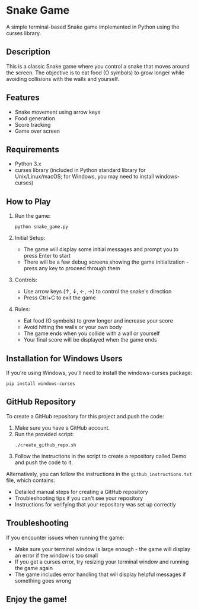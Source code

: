# Snake Game

A simple terminal-based Snake game implemented in Python using the curses library.

## Description

This is a classic Snake game where you control a snake that moves around the screen. The objective is to eat food (O symbols) to grow longer while avoiding collisions with the walls and yourself.

## Features

- Snake movement using arrow keys
- Food generation
- Score tracking
- Game over screen

## Requirements

- Python 3.x
- curses library (included in Python standard library for Unix/Linux/macOS; for Windows, you may need to install windows-curses)

## How to Play

1. Run the game:
   ```
   python snake_game.py
   ```

2. Initial Setup:
   - The game will display some initial messages and prompt you to press Enter to start
   - There will be a few debug screens showing the game initialization - press any key to proceed through them

3. Controls:
   - Use arrow keys (↑, ↓, ←, →) to control the snake's direction
   - Press Ctrl+C to exit the game

4. Rules:
   - Eat food (O symbols) to grow longer and increase your score
   - Avoid hitting the walls or your own body
   - The game ends when you collide with a wall or yourself
   - Your final score will be displayed when the game ends

## Installation for Windows Users

If you're using Windows, you'll need to install the windows-curses package:

```
pip install windows-curses
```

## GitHub Repository

To create a GitHub repository for this project and push the code:

1. Make sure you have a GitHub account.
2. Run the provided script:
   ```
   ./create_github_repo.sh
   ```
3. Follow the instructions in the script to create a repository called Demo and push the code to it.

Alternatively, you can follow the instructions in the `github_instructions.txt` file, which contains:
- Detailed manual steps for creating a GitHub repository
- Troubleshooting tips if you can't see your repository
- Instructions for verifying that your repository was set up correctly

## Troubleshooting

If you encounter issues when running the game:

- Make sure your terminal window is large enough - the game will display an error if the window is too small
- If you get a curses error, try resizing your terminal window and running the game again
- The game includes error handling that will display helpful messages if something goes wrong

## Enjoy the game!
